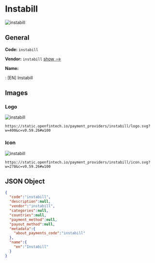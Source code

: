 
# Instabill 
![instabill](https://static.openfintech.io/payment_providers/instabill/logo.svg?w=400&c=v0.59.26#w100)  

## General 
 
**Code:** `instabill` 
 
**Vendor:** `instabill` [show -->](/vendors/instabill/) 
 
**Name:** 
 
:	[EN] Instabill 
 

## Images 

### Logo 
 
![instabill](https://static.openfintech.io/payment_providers/instabill/logo.svg?w=400&c=v0.59.26#w100)  

```
https://static.openfintech.io/payment_providers/instabill/logo.svg?w=400&c=v0.59.26#w100
```  

### Icon 
 
![instabill](https://static.openfintech.io/payment_providers/instabill/icon.svg?w=278&c=v0.59.26#w100)  

```
https://static.openfintech.io/payment_providers/instabill/icon.svg?w=278&c=v0.59.26#w100
```  

## JSON Object 

```json
{
  "code":"instabill",
  "description":null,
  "vendor":"instabill",
  "categories":null,
  "countries":null,
  "payment_method":null,
  "payout_method":null,
  "metadata":{
    "about_payments_code":"instabill"
  },
  "name":{
    "en":"Instabill"
  }
}
```  
